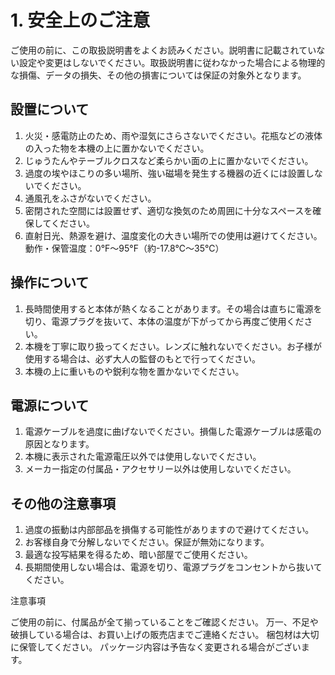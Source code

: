 # 1. 安全上のご注意

ご使用の前に、この取扱説明書をよくお読みください。説明書に記載されていない設定や変更はしないでください。取扱説明書に従わなかった場合による物理的な損傷、データの損失、その他の損害については保証の対象外となります。

## 設置について

1. 火災・感電防止のため、雨や湿気にさらさないでください。花瓶などの液体の入った物を本機の上に置かないでください。
2. じゅうたんやテーブルクロスなど柔らかい面の上に置かないでください。
3. 過度の埃やほこりの多い場所、強い磁場を発生する機器の近くには設置しないでください。
4. 通風孔をふさがないでください。
5. 密閉された空間には設置せず、適切な換気のため周囲に十分なスペースを確保してください。
6. 直射日光、熱源を避け、温度変化の大きい場所での使用は避けてください。動作・保管温度：0°F～95°F（約-17.8℃～35℃）

## 操作について

1. 長時間使用すると本体が熱くなることがあります。その場合は直ちに電源を切り、電源プラグを抜いて、本体の温度が下がってから再度ご使用ください。
2. 本機を丁寧に取り扱ってください。レンズに触れないでください。お子様が使用する場合は、必ず大人の監督のもとで行ってください。
3. 本機の上に重いものや鋭利な物を置かないでください。

## 電源について

1. 電源ケーブルを過度に曲げないでください。損傷した電源ケーブルは感電の原因となります。
2. 本機に表示された電源電圧以外では使用しないでください。
3. メーカー指定の付属品・アクセサリー以外は使用しないでください。

## その他の注意事項

1. 過度の振動は内部部品を損傷する可能性がありますので避けてください。
2. お客様自身で分解しないでください。保証が無効になります。
3. 最適な投写結果を得るため、暗い部屋でご使用ください。
4. 長期間使用しない場合は、電源を切り、電源プラグをコンセントから抜いてください。



注意事項

ご使用の前に、付属品が全て揃っていることをご確認ください。
万一、不足や破損している場合は、お買い上げの販売店までご連絡ください。
梱包材は大切に保管してください。
パッケージ内容は予告なく変更される場合がございます。

